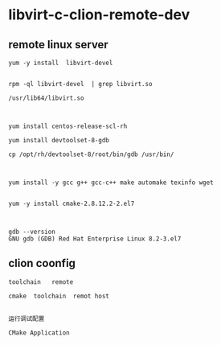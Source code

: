 # libvirt-c-clion-remote-dev



## remote linux server


```
yum -y install  libvirt-devel


rpm -ql libvirt-devel  | grep libvirt.so

/usr/lib64/libvirt.so



yum install centos-release-scl-rh

yum install devtoolset-8-gdb

cp /opt/rh/devtoolset-8/root/bin/gdb /usr/bin/



yum install -y gcc g++ gcc-c++ make automake texinfo wget


yum -y install cmake-2.8.12.2-2.el7



gdb --version
GNU gdb (GDB) Red Hat Enterprise Linux 8.2-3.el7
```



## clion coonfig

```
toolchain   remote

cmake  toolchain  remot host


运行调试配置 

CMake Application

```


